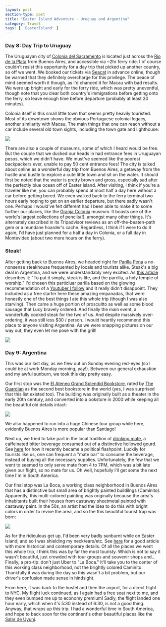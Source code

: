 ```yaml
---
layout: post
section-type: post
title: "Easter Island Adventure - Uruguay and Argentina"
category: Travel
tags: [ 'EasterIsland' ]
---
```


### Day 8: Day Trip to Uruguay

The Uruguayan city of 
[Colonia del Sacramento](https://en.wikipedia.org/wiki/Colonia_del_Sacramento)
is located just across the 
[Rio de la Plata](https://en.wikipedia.org/wiki/R%C3%ADo_de_la_Plata)
from Buenos Aires, and accessible via ~2hr ferry ride. I of course couldn't resist this opportunity
for a day trip that picked up another country, so off we went.
We booked our tickets via 
[Seacat](https://www.seacatcolonia.com.ar/)
in advance online, though be warned that they definitely overcharge
for this privilege. The peace of mind seemed worth it though, as I'd chanced it for Macau with bad results.
We were up bright and early for the ferry ride, which was pretty uneventful, though note that you
clear both country's immigrations before getting onto the ferry, so leave enough time
before departure (probably at least 30 minutes).

Colonia itself is this small little town that seems pretty heavily touristed. 
Most of its downtown shows the obvious Portuguese colonial legacy, another similarity with Macau. 
The main things that one can reach without a car include several old town sights, 
including the town gate and lighthouse:

![](https://www.dropbox.com/s/xayobrmhdiekl1f/MVIMG_20171104_134418.jpg?dl=0)

There are also a couple of museums, some of which I heard would be free. 
But the couple that we ducked our heads in had entrance fees in Uruguayan pesos, which we didn't have. 
We must've seemed like the poorest backpackers ever, unable to pay 50 cent entrance fees!
The city is talked about online as a wonderful day trip from Buenos Aires, a getaway from the hustle
and bustle to explore a cute little town and sit on the water. It should first be noted that the water is pretty
brown and gross, especially sad after the perfectly blue ocean off of Easter Island.
After visiting, I think if you're
a traveler like me, you can probably spend at most half a day here without a car before getting bored.
We even walked back to the ferry terminal two hours early hoping to get on an earlier departure,
but there sadly wasn't one. Perhaps I would've felt different had I been able to make it to some
further our places, like the 
[Granja Colonia](https://www.tripadvisor.com/Attraction_Review-g298066-d315605-Reviews-Granja_Colonia-Colonia_del_Sacramento_Colonia_Department.html)
museum. It boasts one of the world's largest collections of pencils(!), amongst many other things.
It's alternately described in its Tripadvisor reviews as an off-the-beaten-path gem or a mundane
hoarder's cache. Regardless, I think if I were to do it again, I'd have just planned for a half
a day in Colonia, or a full day in Montevideo (about two more hours on the ferry).

### Steak!

After getting back to Buenos Aires, we headed right for 
[Parilla Pena](http://www.parrillapenia.url.ph/)
a no-nonsense steakhouse frequented by locals and tourists alike. Steak's a big deal
in Argentina, and we were understandably very excited. As
[this article](https://www.eater.com/2017/9/21/16329524/best-parrillas-steaks-buenos-aires-argentina)
describes it: "To put it simply, steak is life, and the parrilla, a holy temple of worship."
I'd chosen this particluar parilla based on the glowing recommendation of a 
[Youtuber I follow](https://www.youtube.com/watch?v=BBsau9D4pjo)
and it really didn't disappoint. They included as a free starter here these amazing
empanadas, that were honestly one of the best things I ate this whole trip (though
I was also starving). Then came a huge portion of proscuitto as well as some blood sausage
that Lucy bravely ordered. And finally the main event, a wonderfully cooked steak for the
two of us. And despite massively over-ordering, it was still less $30 / person. I would heartily
recommend this place to anyone visiting Argentina. As we were snapping pictures on our way out,
they even let me pose with the grill!

![](https://dl.dropboxusercontent.com/s/e2gt90gccvpnmyw/BU7A6745.jpg?dl=0)


### Day 9: Argentina

This was our last day, as we flew out on Sunday evening red-eyes (so I could be at work
Monday morning, yay!). Between our general exhaustion and my awful sunburn, we took
this day pretty easy.

Our first stop was the
[El Ateneo Grand Splendid Bookstore](https://en.wikipedia.org/wiki/El_Ateneo_Grand_Splendid),
rated by [The Guardian](https://www.theguardian.com/books/2008/jan/11/bestukbookshops)
as the second best bookstore in the world (yes, I was surprised that this list existed too).
The building was originally built as a theater in the early 20th century, and converted
into a ookstore in 2000 while keeping all the beautiful old details intact:

![](https://www.dropbox.com/s/wasoi0cggkvqfyl/BU7A6775.jpg?dl=0)

We also happened to run into a huge Chinese tour group while here, evidently Buenos Aires
is more popular than Santiago! 

Next up, we tried to take part in the local tradition of
[drinking mate](https://en.wikipedia.org/wiki/Mate_(drink)),
a caffeinated bitter beverage consumed out of a distinctive hollowed gourd.
See [here](https://www.nytimes.com/2017/12/02/opinion/sunday/argentina-yerba-mate-message.html)
for how it recently became a political flashpoint. Luckily for tourists like us,
one can frequent a "mate bar" to consume the beverage, instead of buying all the necessary
supplies. Unfortunately, the few that we went to seemed to only serve mate from 4 to 7PM,
which was a bit late given our flight, so no mate for us. Oh well, hopefully I'll get some
the next time I'm in South America.

Our final stop was La Boca, a working class neighborhood in Buenos Aires that has a distinctive
but small area of brightly painted buildilngs (Caminito). Apparently, this multi-colored painting
was originally because the area's inhabitants built their houses from castaway sheetmetal painted
with castaway paint. In the 50s, an artist had the idea to do this with bright colors in order
to revive the area, and so the this beautiful tourist trap was born:

![](https://www.dropbox.com/s/uf7dcyh13flo1v6/BU7A6790.jpg?dl=0)

As for the ridiculous get up, I'd been very badly sunburnt while on Easter Island, and so
I was shielding my neck/ears/etc. 
See [here](http://www.slightlyastray.com/behind-la-bocas-colorful-houses/) for a good article
with more historical and contemporary details. Of all the places we went this whole trip,
I think this was by far the most touristy. Which is not to say it wasn't beautiful, just crowded
with tour groups and souvenir shops and... Finally, a pro-tip: don't just Uber to "La Boca."
It'll take you to the center of this working class neighborhood, not the brightly colored
Caminito. Thankfully it was during the day so this wasn't a bit problem, but our driver's
confusion made sense in hindsight.

From here, it was back to the hostel and then the airport, for a direct flight to NYC.
My flight luck continued, as I again had a free seat next to me, and they even bumped
me up to economy premium! Sadly, the flight landed one hour early, which when it's 5:30
instead of 6:30, is not a good thing. Anyway, that wraps up this trip. 
I had a wonderful time in South America, and hope to back soon for the continent's other 
beautiful places like the 
[Salar de Uyuni](https://en.wikipedia.org/wiki/Salar_de_Uyuni).
